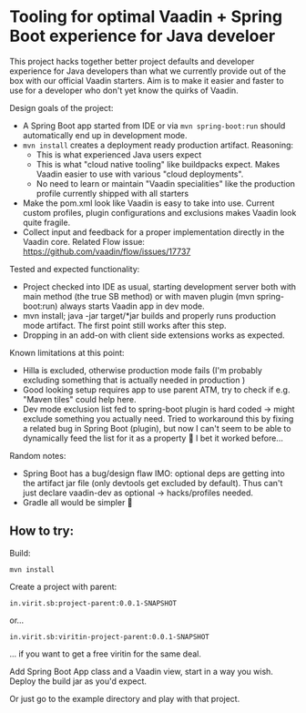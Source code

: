 # Tooling for optimal Vaadin + Spring Boot experience for Java develoer

This project hacks together better project defaults and developer experience for Java developers than what we currently provide out of the box with our official Vaadin starters. Aim is to make it easier and faster to use for a developer who don't yet know the quirks of Vaadin.

Design goals of the project:

 * A Spring Boot app started from IDE or via `mvn spring-boot:run` should automatically end up in development mode.
 * `mvn install` creates a deployment ready production artifact. Reasoning:
   * This is what experienced Java users expect
   * This is what "cloud native tooling" like buildpacks expect. Makes Vaadin easier to use with various "cloud deployments".
   * No need to learn or maintain "Vaadin specialities" like the production profile currently shipped with all  starters
 * Make the pom.xml look like Vaadin is easy to take into use. Current custom profiles, plugin configurations and exclusions makes Vaadin look quite fragile.
 * Collect input and feedback for a proper implementation directly in the Vaadin core. Related Flow issue: https://github.com/vaadin/flow/issues/17737

Tested and expected functionality:

* Project checked into IDE as usual, starting development server both with main method (the true SB method) or with maven plugin (mvn spring-boot:run) always starts Vaadin app in dev mode.
* mvn install; java -jar target/*jar builds and properly runs production mode artifact. The first point still works after this step.
* Dropping in an add-on with client side extensions works as expected. 

Known limitations at this point:

 * Hilla is excluded, otherwise production mode fails (I'm probably excluding something that is actually needed in production )
 * Good looking setup requires app to use parent ATM, try to check if e.g.  "Maven tiles" could help here.
 * Dev mode exclusion list fed to spring-boot plugin is hard coded -> might exclude something you actually need. Tried to workaround this by fixing a related bug in Spring Boot (plugin), but now I can't seem to be able to dynamically feed the list for it as a property 😬 I bet it worked before...

Random notes:

 * Spring Boot has a bug/design flaw IMO: optional deps are getting into the artifact jar file (only devtools get excluded by default). Thus can't just declare vaadin-dev as optional -> hacks/profiles needed.
 * Gradle all would be simpler 🤪

## How to try:

Build:

    mvn install

Create a project with parent:

    in.virit.sb:project-parent:0.0.1-SNAPSHOT

or...

    in.virit.sb:viritin-project-parent:0.0.1-SNAPSHOT

... if you want to get a free viritin for the same deal.

Add Spring Boot App class and a Vaadin view, start in a way you wish. Deploy the build jar as you'd expect.

Or just go to the example directory and play with that project.
